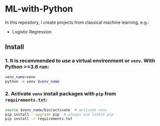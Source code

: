 # ML-with-Python
In this repository, I create projects from classical machine learning, e.g.:
- Logistic Regression

## Install
### 1. It is recommended to use a virtual environment or `venv`. With Python >=3.6 run:
```bash
venv_name=venv
python -m venv $venv_name
```
### 2. Activate `venv` install packages with `pip` from `requirements.txt`:
```bash
source $venv_name/bin/activate  # activate venv
pip install --upgrade pip  # always use latest pip
pip install -r requirements.txt
```
